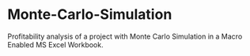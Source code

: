 # Monte-Carlo-Simulation
Profitability analysis of a project with Monte Carlo Simulation in a Macro Enabled MS Excel Workbook.
